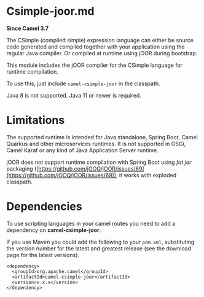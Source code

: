 # Csimple-joor.md

**Since Camel 3.7**

The CSimple (compiled simple) expression language can either be source
code generated and compiled together with your application using the
regular Java compiler. Or compiled at runtime using jOOR during
bootstrap.

This module includes the jOOR compiler for the CSimple language for
runtime compilation.

To use this, just include `camel-csimple-joor` in the classpath.

Java 8 is not supported. Java 11 or newer is required.

# Limitations

The supported runtime is intended for Java standalone, Spring Boot,
Camel Quarkus and other microservices runtimes. It is not supported in
OSGi, Camel Karaf or any kind of Java Application Server runtime.

jOOR does not support runtime compilation with Spring Boot using *fat
jar* packaging ([https://github.com/jOOQ/jOOR/issues/69](https://github.com/jOOQ/jOOR/issues/69)), it works with
exploded classpath.

# Dependencies

To use scripting languages in your camel routes you need to add a
dependency on **camel-csimple-joor**.

If you use Maven you could add the following to your `pom.xml`,
substituting the version number for the latest and greatest release (see
the download page for the latest versions).

    <dependency>
      <groupId>org.apache.camel</groupId>
      <artifactId>camel-csimple-joor</artifactId>
      <version>x.x.x</version>
    </dependency>
